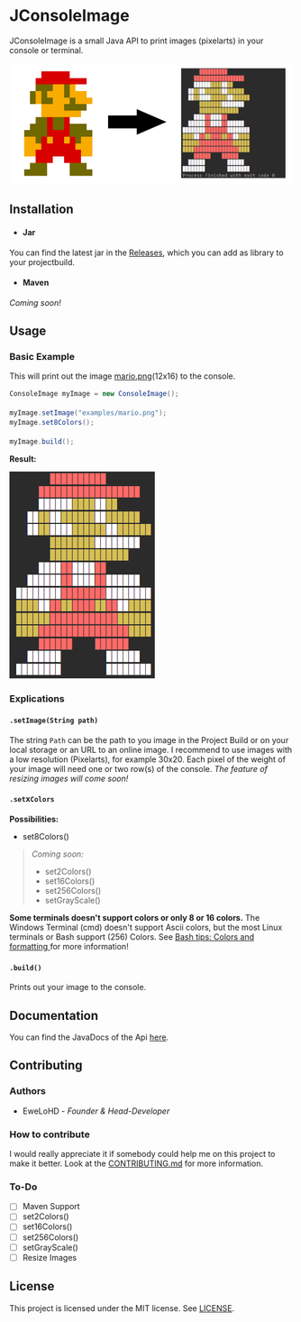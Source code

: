 # JConsoleImage
JConsoleImage is a small Java API to print images (pixelarts) in your console or terminal.

![alt text](https://raw.githubusercontent.com/EweLoHD/JConsoleImage/master/examples/mario_output.PNG?token=AVlmIvgQFXksLiKtDC0qnhnlE8Y4lqZSks5a0S-mwA%3D%3D)

## Installation
- #### Jar
You can find the latest jar in the [Releases](https://github.com/EweLoHD/JConsoleImage/releases), which you can add as library to your projectbuild.

- #### Maven 
*Coming soon!*

## Usage
### Basic Example
This will print out the image [mario.png](examples/mario.png)(12x16) to the console.

```java        
ConsoleImage myImage = new ConsoleImage();
  
myImage.setImage("examples/mario.png");
myImage.set8Colors();
   
myImage.build();
```
**Result:** 

![/examples/mario.png](https://raw.githubusercontent.com/EweLoHD/JConsoleImage/master/examples/mario_output_full.PNG?token=AVlmIhPEmlZ8y73FOAK6xAGwbrd3bO7Bks5a0TAfwA%3D%3D)

### Explications 

#### `.setImage(String path)`
The string `Path` can be the path to you image in the Project Build or on your local storage or an URL to an online image.
I recommend to use images with a low resolution (Pixelarts), for example 30x20. Each pixel of the weight of your image will need one or two row(s) of the console. *The feature of resizing images will come soon!*

#### `.set`x`Colors`
**Possibilities:**
- set8Colors()

> *Coming soon:*
> - set2Colors()
> - set16Colors()
> - set256Colors()
> - setGrayScale()

**Some terminals doesn't support colors or only 8 or 16 colors.** The Windows Terminal (cmd) doesn't support Ascii colors, but the most Linux terminals or Bash support (256) Colors. See [Bash tips: Colors and formatting ](https://misc.flogisoft.com/bash/tip_colors_and_formatting) for more information!

#### `.build()`
Prints out your image to the console.

## Documentation
You can find the JavaDocs of the Api [here](https://ewelohd.github.io/JConsoleImage/JavaDocs/).

## Contributing 
### Authors
- EweLoHD - *Founder & Head-Developer*

### How to contribute
I would really appreciate it if somebody could help me on this project to make it better. Look at the [CONTRIBUTING.md](CONTRIBUTING.md) for more information.

### To-Do
- [ ] Maven Support
- [ ] set2Colors()
- [ ] set16Colors()
- [ ] set256Colors()
- [ ] setGrayScale()
- [ ] Resize Images

## License
This project is licensed under the MIT license. See [LICENSE](https://github.com/EweLoHD/JConsoleImage/blob/master/LICENSE).
